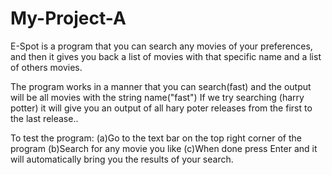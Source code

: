 # My-Project-A
E-Spot is a program that you can search any movies of your preferences, and then it gives you back a list of movies with that specific name and a list of others movies. 

The program works in a manner that you can search(fast) and the output will be all movies with the string name("fast")
If we try searching (harry potter) it will give you an output of all hary poter releases from the first to the last release..

To test the program:
(a)Go to the text bar on the top right corner of the program
(b)Search for any movie you like
(c)When done press Enter and it will automatically bring you the results of your search.